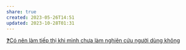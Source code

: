 ```yaml
---
share: true
created: 2023-05-26T14:51
updated: 2023-10-28T01:31
---
```

[❓Có nên làm tiếp thị khi mình chưa làm nghiên cứu người dùng không](./%E2%9D%93C%C3%B3%20n%C3%AAn%20l%C3%A0m%20ti%E1%BA%BFp%20th%E1%BB%8B%20khi%20m%C3%ACnh%20ch%C6%B0a%20l%C3%A0m%20nghi%C3%AAn%20c%E1%BB%A9u%20ng%C6%B0%E1%BB%9Di%20d%C3%B9ng%20kh%C3%B4ng.md) 